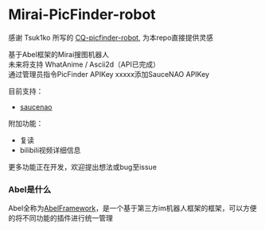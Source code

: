 # Mirai-PicFinder-robot
感谢 Tsuk1ko 所写的 [CQ-picfinder-robot](https://github.com/Tsuk1ko/CQ-picfinder-robot), 为本repo直接提供灵感  

基于Abel框架的Mirai搜图机器人  
未来将支持 WhatAnime / Ascii2d（API已完成）  
通过管理员指令PicFinder APIKey xxxxx添加SauceNAO APIKey

目前支持：

- [saucenao](https://saucenao.com)

附加功能：

- 复读
- bilibili视频详细信息

更多功能正在开发，欢迎提出想法或bug至issue

### Abel是什么  
Abel全称为[AbelFramework](https://github.com/Genanik/AbelFramework)，是一个基于第三方im机器人框架的框架，可以方便的将不同功能的插件进行统一管理  